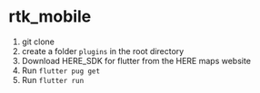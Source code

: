 # rtk_mobile

1. git clone
2. create a folder `plugins` in the root directory
3. Download HERE_SDK for flutter from the HERE maps website
4. Run `flutter pug get`
5. Run `flutter run`
